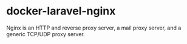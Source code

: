 # docker-laravel-nginx
Nginx is an HTTP and reverse proxy server, a mail proxy server, and a generic TCP/UDP proxy server.
